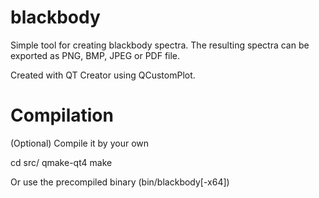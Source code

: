 blackbody
=========

Simple tool for creating blackbody spectra. The resulting spectra can be exported as PNG, BMP, JPEG or PDF file.

Created with QT Creator using QCustomPlot.


Compilation
===========

(Optional) Compile it by your own

cd src/
qmake-qt4
make

Or use the precompiled binary (bin/blackbody[-x64])
